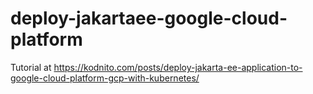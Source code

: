 # deploy-jakartaee-google-cloud-platform

Tutorial at https://kodnito.com/posts/deploy-jakarta-ee-application-to-google-cloud-platform-gcp-with-kubernetes/
